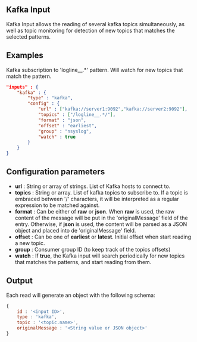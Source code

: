 ## Kafka Input

Kafka Input allows the reading of several kafka topics simultaneously, as well as topic monitoring for detection of new topics that matches the selected patterns.

## Examples

Kafka subscription to 'logline__.\*' pattern. Will watch for new topics that match the pattern.
```json
"inputs" : {
	"kafka" : {
		"type" : "kafka",
		"config" : {
			"url" : ["kafka://server1:9092","kafka://server2:9092"],
			"topics" : ["/logline__.*/"],
			"format" : "json",
			"offset" : "earliest",
			"group" : "nsyslog",
			"watch" : true
		}
	}
}
```

## Configuration parameters
* **url** : String or array of strings. List of Kafka hosts to connect to.
* **topics** : String or array. List of kafka topics to subscribe to. If a topic is embraced between '/' characters, it will
be interpreted as a regular expression to be matched against.
* **format** : Can be either of **raw** or **json**. When **raw** is used, the raw content of the message will be put in the 'originalMessage' field of the entry. Otherwise, if **json** is used, the content will be parsed as a JSON object and placed into de 'originalMessage' field.
* **offset** : Can be one of **earliest** or **latest**. Initial offset when start reading a new topic.
* **group** : Consumer group ID (to keep track of the topics offsets)
* **watch** : If **true**, the Kafka input will search periodically for new topics that matches the patterns, and start reading from them.

## Output
Each read will generate an object with the following schema:
```javascript
{
	id : '<input ID>',
	type : 'kafka',
	topic : '<topic.name>',
	originalMessage : '<String value or JSON object>'
}
```
